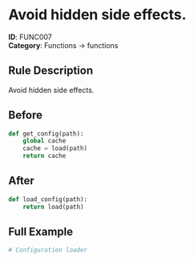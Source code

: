 # Avoid hidden side effects.

**ID**: FUNC007  
**Category**: Functions → functions

## Rule Description
Avoid hidden side effects.

## Before
```python
def get_config(path):
    global cache
    cache = load(path)
    return cache
```

## After  
```python
def load_config(path):
    return load(path)
```

## Full Example
```python
# Configuration loader
```
